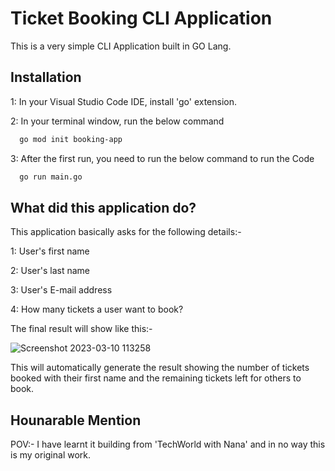 
# Ticket Booking CLI Application

This is a very simple CLI Application built in GO Lang.

## Installation

1: In your Visual Studio Code IDE, install  'go' extension.

2: In your terminal window, run the below command
```bash
  go mod init booking-app
```
3: After the first run, you need to run the below command to run the Code
```bash
  go run main.go
```
## What did this application do?

This application basically asks for the following details:-

1: User's first name

2: User's last name

3: User's E-mail address

4: How many tickets a user want to book?

The final result will show like this:-

![Screenshot 2023-03-10 113258](https://user-images.githubusercontent.com/90848726/224237589-0b91c3ed-fe82-4c97-8b12-b92a9fd2b24a.png)


This will automatically generate the result showing the number of tickets booked with their first name and the remaining tickets left for others to book.
## Hounarable Mention

POV:- I have learnt it building from 'TechWorld with Nana' and in no way this is my original work.

